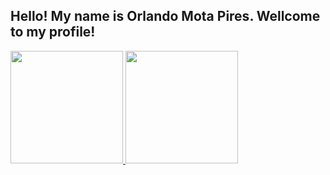 ## Hello! My name is Orlando Mota Pires. Wellcome to my profile!
<div>
  <a href="https://github.com/orlandomotapires">
  <img height="180em" src="https://github-readme-stats.vercel.app/api?username=orlandomotapires&show_icons=true&theme=dark&include_all_commits=true&count_private=true"/>
  <img height="180em" length='200em' src="https://github-readme-stats.vercel.app/api/top-langs/?username=orlandomotapires&layout=compact&langs_count=20&theme=dark"/>
</div>
